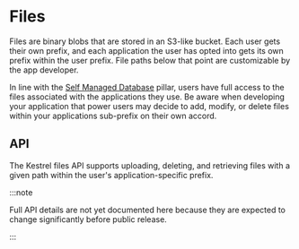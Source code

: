 # Files

Files are binary blobs that are stored in an S3-like bucket. Each user gets 
their own prefix, and each application the user has opted into gets its own 
prefix within the user prefix. File paths below that point are customizable 
by the app developer.

In line with the [Self Managed Database](../Pillars/selfmanageddb) pillar,
users have full access to the files associated with the applications they 
use. Be aware when developing your application that power users may decide 
to add, modify, or delete files within your applications sub-prefix on their 
own accord.

## API

The Kestrel files API supports uploading, deleting, and retrieving files 
with a given path within the user's application-specific prefix.

:::note

Full API details are not yet documented here because they are expected to 
change significantly before public release.

:::